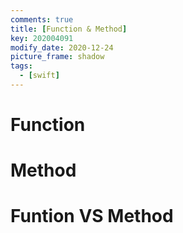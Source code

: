 ```yaml
---
comments: true
title: [Function & Method]
key: 202004091
modify_date: 2020-12-24
picture_frame: shadow
tags:
  - [swift]
---
```


# Function

# Method

# Funtion VS Method
